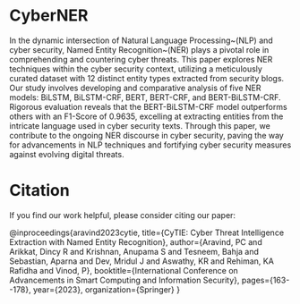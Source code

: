 # CyberNER
In the dynamic intersection of Natural Language Processing~(NLP) and cyber security, Named Entity Recognition~(NER) plays a pivotal role in comprehending and countering cyber threats. This paper explores NER techniques within the cyber security context, utilizing a meticulously curated dataset with 12 distinct entity types extracted from security blogs. Our study involves developing and comparative analysis of five NER models: BiLSTM, BiLSTM-CRF, BERT, BERT-CRF, and BERT-BiLSTM-CRF. Rigorous evaluation reveals that the BERT-BiLSTM-CRF model outperforms others with an F1-Score of 0.9635, excelling at extracting entities from the intricate language used in cyber security texts. Through this paper, we contribute to the ongoing NER discourse in cyber security, paving the way for advancements in NLP techniques and fortifying cyber security measures against evolving digital threats.

# Citation

If you find our work helpful, please consider citing our paper:

@inproceedings{aravind2023cytie,
  title={CyTIE: Cyber Threat Intelligence Extraction with Named Entity Recognition},
  author={Aravind, PC and Arikkat, Dincy R and Krishnan, Anupama S and Tesneem, Bahja and Sebastian, Aparna and Dev, Mridul J and Aswathy, KR and Rehiman, KA Rafidha and Vinod, P},
  booktitle={International Conference on Advancements in Smart Computing and Information Security},
  pages={163--178},
  year={2023},
  organization={Springer}
}
